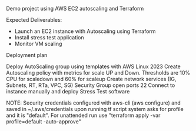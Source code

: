 Demo project using AWS EC2 autoscaling and Terraform

Expected Deliverables:

- Launch an EC2 instance with Autoscaling using Terraform
- Install stress test application 
- Monitor VM scaling

Deployment plan

 Deploy AutoScaling group using templates with AWS Linux 2023
 Create Autoscaling policy with metrics for scale UP and Down. Thresholds are 10% CPU for scaledown and 60% for scaleup
 Create network services (IG, Subnets, RT, RTa, VPC, SG)
 Security Group open ports 22
 Connect to instance manually and deploy Stress Test software

 NOTE: Security credentials configured with aws-cli (aws configure)
 and saved in ~/.aws/credentials upon running tf script system asks 
 for profile and it is "default". For unattended run use "terraform apply -var profile=default -auto-approve"
